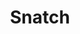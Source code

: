 ---
title: "Snatch"

feat:
  types: ["General"]
  prerequisite: |
    Size Huge or larger.
  benefit: |
    The creature can choose to start a grapple when it hits with a claw or bite attack, as though it had the improved grab special attack. If the creature gets a hold on a creature three or more sizes smaller, it squeezes each round for automatic bite or claw damage. A snatched opponent held in the creature's mouth is not allowed a Reflex save against the creature's breath weapon, if it has one.

    The creature can drop a creature it has snatched as a free action or use a standard action to fling it aside. A flung creature travels 1d6 &times; 10 feet, and takes 1d6 points of damage per 10 feet traveled. If the creature flings a snatched opponent while flying, the opponent takes this amount or falling damage, whichever is greater.
---